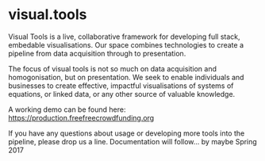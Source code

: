 # visual.tools

Visual Tools is a live, collaborative framework for developing full stack, embedable visualisations. Our space combines technologies to create a pipeline from data acquisition through to presentation.

The focus of visual tools is not so much on data acquisition and homogonisation, but on presentation. We seek to enable individuals and businesses to create effective, impactful visualisations of systems of equations, or linked data, or any other source of valuable knowledge.

A working demo can be found here: https://production.freefreecrowdfunding.org

If you have any questions about usage or developing more tools into the pipeline, please drop us a line. Documentation will follow... by maybe Spring 2017
